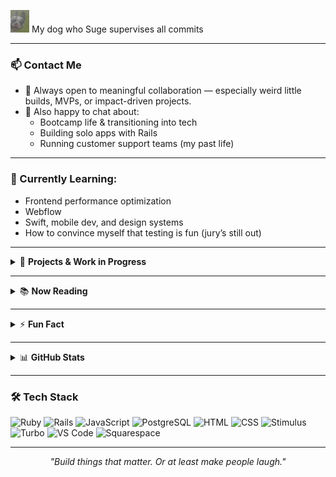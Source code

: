 <img src="./assets/suge.png" alt="Suge the Frenchie" width="30" /> My dog who Suge supervises all commits 

---

### 📫 Contact Me
- 🤝 Always open to meaningful collaboration — especially weird little builds, MVPs, or impact-driven projects.
- 💬 Also happy to chat about:
  - Bootcamp life & transitioning into tech  
  - Building solo apps with Rails  
  - Running customer support teams (my past life)

---

### 🌱 Currently Learning:

- Frontend performance optimization  
- Webflow  
- Swift, mobile dev, and design systems  
- How to convince myself that testing is fun (jury’s still out)


---

<details>
<summary>🚧 <strong>Projects & Work in Progress</strong></summary>

**🔄 Pester** *(in progress)*  
A hybrid to-do list and AI chatbot that shames you into getting things done — with custom tone modes, gatekeeping logic, and slow claps.  
> _"Think productivity meets passive aggression."_  
[View repo →](https://github.com/n4ika/pester)

**📚 StudySpark**  
A collaborative study planner built in 2 weeks at Le Wagon with a team of 4. Find tutors, plan sessions, and share notes with ease.  
[View repo →](https://github.com/n4ika/studyspark)

**🍊 Juice Stand Economics Simulator**  
A cursed economic simulator where you run a cursed juice stand in a cursed economy. Prices rise. Demand falls. Mayhem ensues.  
[View repo →](https://github.com/n4ika/juice-stand-economics)

**🆘 ResourceReach** *(planning stage)*  
A community-focused app to help people in crisis connect with local resources fast — built for urgency, dignity, and real-time support.  
> _If you've ever said, “I don’t know where to go for help,” this app is for you._  
🔗 [Pitch deck →](https://docs.google.com/presentation/d/1P1a9qKGT2PBqb4xHzpyNOqnVtIe2jAvSntUWXtpgf5s/edit?slide=id.p#slide=id.p) *(coming soon)*  
💡 Got ideas, experience, or want to contribute? [Reach out!](mailto:naika.c.3113@gmail.com)

💡 Looking to collaborate on any of these projects? Have UX ideas? Want to co-build weird stuff? [Let’s chat](mailto:naika.c.3113@gmail.com).

</details>

---

<details>
<summary>📚 <strong>Now Reading</strong></summary>

- *Parable of the Sower* by Octavia E Butler
- *The Creative Act* by Rick Rubin  
- *Orbiting the Giant Hairball* by Gordon MacKenzie  
*(Last updated: [July 18, 2025])*

</details>

---

<details>
<summary>⚡ <strong>Fun Fact</strong></summary>

I once wrote an entire app feature out of spite just to prove a point. (It worked.)  
Also: Suge snores like a tiny freight train.

</details>

---

<details>
<summary>📊 <strong>GitHub Stats</strong></summary>

![GitHub Stats](https://github-readme-stats.vercel.app/api?username=n4ika&show_icons=true&theme=default)  
![Top Langs](https://github-readme-stats.vercel.app/api/top-langs/?username=n4ika&layout=compact)

</details>

---

### 🛠 Tech Stack

![Ruby](https://img.shields.io/badge/Ruby-CC342D?style=flat&logo=ruby&logoColor=white)
![Rails](https://img.shields.io/badge/Rails-CC0000?style=flat&logo=rubyonrails&logoColor=white)
![JavaScript](https://img.shields.io/badge/JavaScript-F7DF1E?style=flat&logo=javascript&logoColor=black)
![PostgreSQL](https://img.shields.io/badge/PostgreSQL-336791?style=flat&logo=postgresql&logoColor=white)
![HTML](https://img.shields.io/badge/HTML5-E34F26?style=flat&logo=html5&logoColor=white)
![CSS](https://img.shields.io/badge/CSS3-1572B6?style=flat&logo=css3&logoColor=white)
![Stimulus](https://img.shields.io/badge/StimulusJS-ff4757?style=flat&logo=lightning&logoColor=white)
![Turbo](https://img.shields.io/badge/Turbo-8A2BE2?style=flat)
![VS Code](https://img.shields.io/badge/VS%20Code-007ACC?style=flat&logo=visual-studio-code&logoColor=white)
![Squarespace](https://img.shields.io/badge/Squarespace-000000?style=flat&logo=squarespace&logoColor=white)

---

<p align="center">
  <i>"Build things that matter. Or at least make people laugh."</i>
</p>
